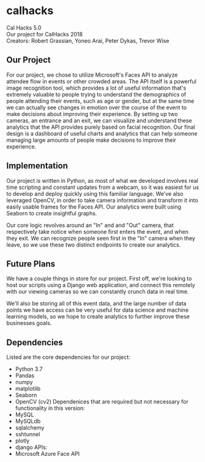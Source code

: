 # calhacks
Cal Hacks 5.0  
Our project for CalHacks 2018  
Creators: Robert Grassian, Yoneo Arai, Peter Dykas, Trevor Wise

## Our Project

For our project, we chose to utilize Microsoft's Faces API to analyze attendee flow in events or other crowded areas.
The API itself is a powerful image recognition tool, which provides a lot of useful information that's extremely valuable
to people trying to understand the demographics of people attending their events, such as age or gender, but at the same
time we can actually see changes in emotion over the course of the event to make decisions about improving their
experience. By setting up two cameras, an entrance and an exit, we can visualize and understand these analytics
that the API provides purely based on facial recognition. Our final design is a dashboard of useful charts and analytics that can help someone managing large amounts of people make decisions to improve their experience. 

## Implementation

Our project is written in Python, as most of what we developed involves real time scripting and constant updates from a webcam, so it was easiest for us to develop and deploy quickly using this familiar language. We've also leveraged OpenCV, in order to take camera information and transform it into easily usable frames for the Faces API. Our analytics were built using Seaborn to create insightful graphs.

Our core logic revolves around an "In" and and "Out" camera, that respectively take notice when someone first enters the event, and when they exit. We can recognize people seen first in the "In" camera when they leave, so we use these two distinct endpoints to create our analytics.

## Future Plans

We have a couple things in store for our project. First off, we're looking to host our scripts using a Django web application, and connect this remotely with our viewing cameras so we can constantly crunch data in real time. 

We'll also be storing all of this event data, and the large number of data points we have access can be very useful for data science and machine learning models, so we hope to create analytics to further improve these businesses goals.

## Dependencies
Listed are the core dependencies for our project:
- Python 3.7 
- Pandas
- numpy
- matplotlib
- Seaborn
- OpenCV (cv2)
Dependenices that are required but not necessary for functionality in this version:
- MySQL
- MySQLdb
- sqlalchemy
- sshtunnel
- plotly
- django
APIs:
- Microsoft Azure Face API
